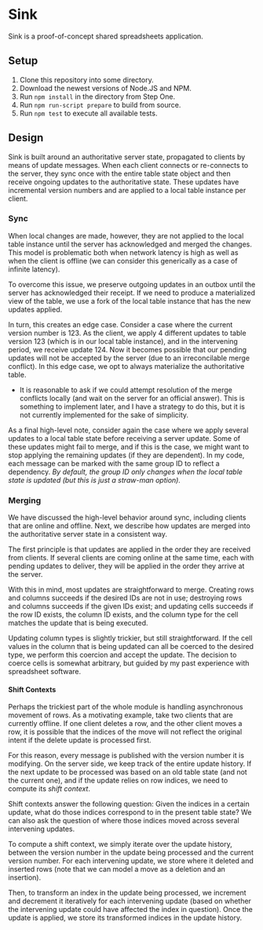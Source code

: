 # Sink #

Sink is a proof-of-concept shared spreadsheets application.

## Setup ##

1. Clone this repository into some directory.
2. Download the newest versions of Node.JS and NPM.
3. Run `npm install` in the directory from Step One.
4. Run `npm run-script prepare` to build from source.
5. Run `npm test` to execute all available tests.

## Design ##

Sink is built around an authoritative server state, propagated to clients by
means of update messages. When each client connects or re-connects to the
server, they sync once with the entire table state object and then receive
ongoing updates to the authoritative state. These updates have incremental
version numbers and are applied to a local table instance per client.

### Sync ###

When local changes are made, however, they are not applied to the local table
instance until the server has acknowledged and merged the changes. This model
is problematic both when network latency is high as well as when the client is
offline (we can consider this generically as a case of infinite latency).

To overcome this issue, we preserve outgoing updates in an outbox until the
server has acknowledged their receipt. If we need to produce a materialized
view of the table, we use a fork of the local table instance that has the new
updates applied.

In turn, this creates an edge case. Consider a case where the current version
number is 123. As the client, we apply 4 different updates to table version
123 (which is in our local table instance), and in the intervening period, we
receive update 124. Now it becomes possible that our pending updates will not
be accepted by the server (due to an irreconcilable merge conflict). In this
edge case, we opt to always materialize the authoritative table.

* It is reasonable to ask if we could attempt resolution of the merge
conflicts locally (and wait on the server for an official answer). This is
something to implement later, and I have a strategy to do this, but it is not
currently implemented for the sake of simplicity. 

As a final high-level note, consider again the case where we apply several
updates to a local table state before receiving a server update. Some of these
updates might fail to merge, and if this is the case, we might want to stop
applying the remaining updates (if they are dependent). In my code, each
message can be marked with the same group ID to reflect a dependency. _By
default, the group ID only changes when the local table state is updated (but
this is just a straw-man option)._

### Merging ###

We have discussed the high-level behavior around sync, including clients that
are online and offline. Next, we describe how updates are merged into the
authoritative server state in a consistent way.

The first principle is that updates are applied in the order they are received
from clients. If several clients are coming online at the same time, each with
pending updates to deliver, they will be applied in the order they arrive at
the server.

With this in mind, most updates are straightforward to merge. Creating rows
and columns succeeds if the desired IDs are not in use; destroying rows and
columns succeeds if the given IDs exist; and updating cells succeeds if the
row ID exists, the column ID exists, and the column type for the cell matches
the update that is being executed.

Updating column types is slightly trickier, but still straightforward. If the
cell values in the column that is being updated can all be coerced to the
desired type, we perform this coercion and accept the update. The decision
to coerce cells is somewhat arbitrary, but guided by my past experience with
spreadsheet software.

#### Shift Contexts ####

Perhaps the trickiest part of the whole module is handling asynchronous
movement of rows. As a motivating example, take two clients that are currently
offline. If one client deletes a row, and the other client moves a row, it is
possible that the indices of the move will not reflect the original intent if
the delete update is processed first.

For this reason, every message is published with the version number it is
modifying. On the server side, we keep track of the entire update history. If
the next update to be processed was based on an old table state (and not the
current one), and if the update relies on row indices, we need to compute its
_shift context_.

Shift contexts answer the following question: Given the indices in a certain
update, what do those indices correspond to in the present table state? We can
also ask the question of where those indices moved across several intervening
updates.

To compute a shift context, we simply iterate over the update history, between
the version number in the update being processed and the current version
number. For each intervening update, we store where it deleted and inserted
rows (note that we can model a move as a deletion and an insertion).

Then, to transform an index in the update being processed, we increment and
decrement it iteratively for each intervening update (based on whether the
intervening update could have affected the index in question). Once the update
is applied, we store its transformed indices in the update history.
